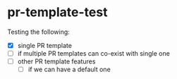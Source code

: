 # pr-template-test

Testing the following:
- [x] single PR template
- [ ] if multiple PR templates can co-exist with single one
- [ ] other PR template features
  - [ ] if we can have a default one
